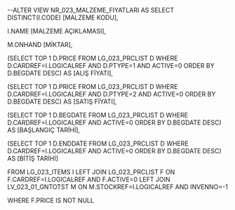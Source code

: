 --ALTER VIEW  NR_023_MALZEME_FIYATLARI AS 
SELECT 
DISTINCT(I.CODE) [MALZEME KODU],

I.NAME [MALZEME AÇIKLAMASI],

M.ONHAND [MİKTAR],

(SELECT TOP 1 D.PRICE FROM LG_023_PRCLIST D WHERE D.CARDREF=I.LOGICALREF AND D.PTYPE=1  AND ACTIVE=0 ORDER BY D.BEGDATE DESC) AS [ALIŞ FİYATI],
 
(SELECT TOP 1 D.PRICE FROM LG_023_PRCLIST D WHERE D.CARDREF=I.LOGICALREF AND D.PTYPE=2  AND ACTIVE=0 ORDER BY D.BEGDATE DESC) AS [SATIŞ FİYATI],

(SELECT TOP 1 D.BEGDATE FROM LG_023_PRCLIST D WHERE D.CARDREF=I.LOGICALREF AND ACTIVE=0 ORDER BY D.BEGDATE DESC) AS [BAŞLANGIÇ TARİHİ],

(SELECT TOP 1 D.ENDDATE FROM LG_023_PRCLIST D WHERE D.CARDREF=I.LOGICALREF AND ACTIVE=0 ORDER BY D.BEGDATE DESC) AS [BİTİŞ TARİHİ]

FROM LG_023_ITEMS I 
LEFT JOIN LG_023_PRCLIST F ON F.CARDREF=I.LOGICALREF AND F.ACTIVE=0 
LEFT JOIN LV_023_01_GNTOTST M ON M.STOCKREF=I.LOGICALREF AND INVENNO=-1 

WHERE F.PRICE IS NOT NULL
